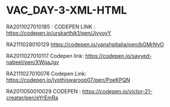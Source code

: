 # VAC_DAY-3-XML-HTML


RA2011027010185 : CODEPEN LINK : https://codepen.io/urskarthik1/pen/JjvyoyY


RA2111028010129
https://codepen.io/vanshpitalia/pen/bGMrNyO

RA2011027010117
Codepen link: https://codepen.io/sayyed-nabeel/pen/XWqaJgv


RA2111027010076
Codepen Link: https://codepen.io/jyothiswaroop07/pen/PoeKPQN

RA2011050010029
CODEPEN : https://codepen.io/victor-21-creater/pen/eYrEmRa

